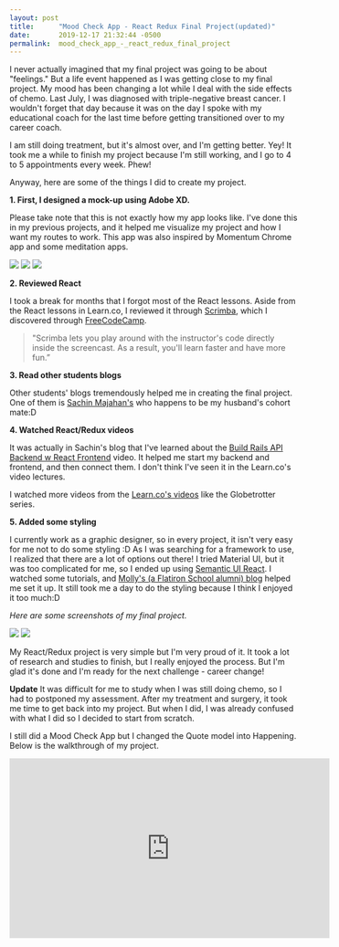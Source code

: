 ```yaml
---
layout: post
title:      "Mood Check App - React Redux Final Project(updated)"
date:       2019-12-17 21:32:44 -0500
permalink:  mood_check_app_-_react_redux_final_project
---
```



I never actually imagined that my final project was going to be about "feelings." But a life event happened as I was getting close to my final project. My mood has been changing a lot while I deal with the side effects of chemo. Last July, I was diagnosed with triple-negative breast cancer. I wouldn't forget that day because it was on the day I spoke with my educational coach for the last time before getting transitioned over to my career coach. 

I am still doing treatment, but it's almost over, and I'm getting better. Yey! It took me a while to finish my project because I'm still working, and I go to 4 to 5 appointments every week. Phew!
 
 Anyway, here are some of the things I did to create my project.
 
**1. First, I designed a mock-up using Adobe XD.**

Please take note that this is not exactly how my app looks like. I've done this in my previous projects, and it helped me visualize my project and how I want my routes to work. This app was also inspired by Momentum Chrome app and some meditation apps.
 
 ![](https://i.imgur.com/9pAUXuX.png)
 ![](https://i.imgur.com/wI43dEh.png)
 ![](https://i.imgur.com/leivnd8.png)


**2. Reviewed React**

I took a break for months that I forgot most of the React lessons. Aside from the React lessons in Learn.co, I reviewed it through [Scrimba](https://scrimba.com/g/glearnreact), which I discovered through [FreeCodeCamp](https://www.youtube.com/watch?v=DLX62G4lc44&t=2554s).
 
>  "Scrimba lets you play around with the instructor's code directly inside the screencast. As a result, you'll learn faster and have more fun.” 

**3. Read other students blogs**

Other students' blogs tremendously helped me in creating the final project. One of them is [Sachin Majahan's](http://crackingthecode.net/final_project_react-redux_front-end_web_app_with_rails_api_back-end) who happens to be my husband's cohort mate:D 


**4. Watched React/Redux videos**

It was actually in Sachin's blog that I've learned about the [Build Rails API Backend w React Frontend](https://www.youtube.com/watch?v=cRuJCeXZadM) video. It helped me start my backend and frontend, and then connect them. I don't think I've seen it in the Learn.co's video lectures.

I watched more videos from the [Learn.co's videos](https://instruction.learn.co/student/video_lectures#/?query=React) like the Globetrotter series.

**5. Added some styling**

I currently work as a graphic designer, so in every project, it isn't very easy for me not to do some styling :D As I was searching for a framework to use, I realized that there are a lot of options out there! I tried Material UI, but it was too complicated for me, so I ended up using [Semantic UI React](https://react.semantic-ui.com/). I watched some tutorials, and [Molly's (a Flatiron School alumni) blog](https://dev.to/mccarronmollye/my-first-react-project-1ijk) helped me set it up. It still took me a day to do the styling because I think I enjoyed it too much:D

*Here are some screenshots of my final project.*

![](https://i.imgur.com/CoQmSVJ.png) 
![](https://i.imgur.com/pEK2xhv.png)


My React/Redux project is very simple but I'm very proud of it. It took a lot of research and studies to finish, but I really enjoyed the process. But I'm glad it's done and I'm ready for the next challenge - career change!

**Update**
It was difficult for me to study when I was still doing chemo, so I had to postponed my assessment. After my treatment and surgery, it took me time to get back into my project. But when I did, I was already confused with what I did so I decided to start from scratch. 

I still did a Mood Check App but I changed the Quote model into Happening. Below is the walkthrough of my project.

<iframe width="560" height="315" src="https://www.youtube.com/embed/X5iI0gWc98c" frameborder="0" allow="accelerometer; autoplay; encrypted-media; gyroscope; picture-in-picture" allowfullscreen></iframe>


 
 
 
 
 
 
